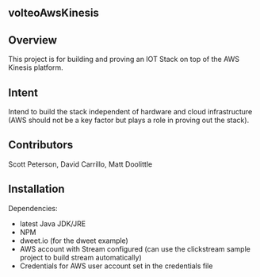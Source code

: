 ## volteoAwsKinesis

## Overview

This project is for building and proving an IOT Stack on top of the AWS Kinesis platform.

## Intent

Intend to build the stack independent of hardware and cloud infrastructure 
(AWS should not be a key factor but plays a role in proving out the stack).

## Contributors

Scott Peterson, David Carrillo, Matt Doolittle

## Installation

Dependencies:
 - latest Java JDK/JRE
 - NPM
 - dweet.io (for the dweet example)
 - AWS account with Stream configured (can use the clickstream sample project to build stream automatically)
 - Credentials for AWS user account set in the credentials file
